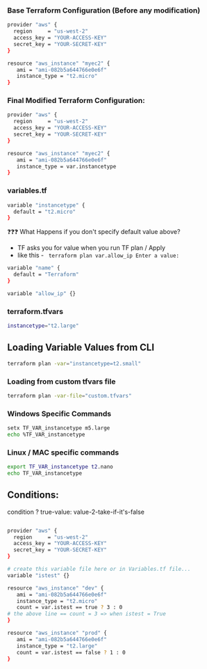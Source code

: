 ### Base Terraform Configuration (Before any modification)
```sh
provider "aws" {
  region     = "us-west-2"
  access_key = "YOUR-ACCESS-KEY"
  secret_key = "YOUR-SECRET-KEY"
}

resource "aws_instance" "myec2" {
   ami = "ami-082b5a644766e0e6f"
   instance_type = "t2.micro"
}
```
### Final Modified Terraform Configuration:
```sh
provider "aws" {
  region     = "us-west-2"
  access_key = "YOUR-ACCESS-KEY"
  secret_key = "YOUR-SECRET-KEY"
}

resource "aws_instance" "myec2" {
   ami = "ami-082b5a644766e0e6f"
   instance_type = var.instancetype
}
```
### variables.tf

```sh
variable "instancetype" {
  default = "t2.micro"
}
```
❓❓❓ What Happens if you don't specify default value above?
- TF asks you for value when you run TF plan / Apply
- like this - ` terraform plan
var.allow_ip
  Enter a value:`
```sh
variable "name" {
  default = "Terraform"
}

variable "allow_ip" {}
```
### terraform.tfvars

```sh
instancetype="t2.large"
```
## Loading Variable Values from CLI
```sh
terraform plan -var="instancetype=t2.small"
```
### Loading from custom tfvars file
```sh
terraform plan -var-file="custom.tfvars"
``` 

### Windows Specific Commands
```sh
setx TF_VAR_instancetype m5.large
echo %TF_VAR_instancetype
```

### Linux / MAC specific commands

```sh
export TF_VAR_instancetype t2.nano
echo TF_VAR_instancetype
```

## Conditions:
condition ? true-value: value-2-take-if-it's-false

```sh

provider "aws" {
  region     = "us-west-2"
  access_key = "YOUR-ACCESS-KEY"
  secret_key = "YOUR-SECRET-KEY"
}

# create this variable file here or in Variables.tf file...
variable "istest" {}

resource "aws_instance" "dev" {
   ami = "ami-082b5a644766e0e6f"
   instance_type = "t2.micro"
   count = var.istest == true ? 3 : 0
# the above line == count = 3 => when istest = True
}

resource "aws_instance" "prod" {
   ami = "ami-082b5a644766e0e6f"
   instance_type = "t2.large"
   count = var.istest == false ? 1 : 0
}

```
